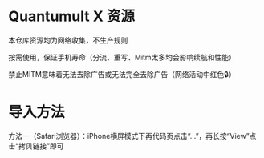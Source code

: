 # Quantumult X 资源

本仓库资源均为网络收集，不生产规则

按需使用，保证手机寿命（分流、重写、Mitm太多均会影响续航和性能）

禁止MITM意味着无法去除广告或无法完全去除广告（网络活动中红色🔒）

# 导入方法

方法一（Safari浏览器）：iPhone横屏模式下再代码页点击“...”，再长按“View”点击“拷贝链接”即可
